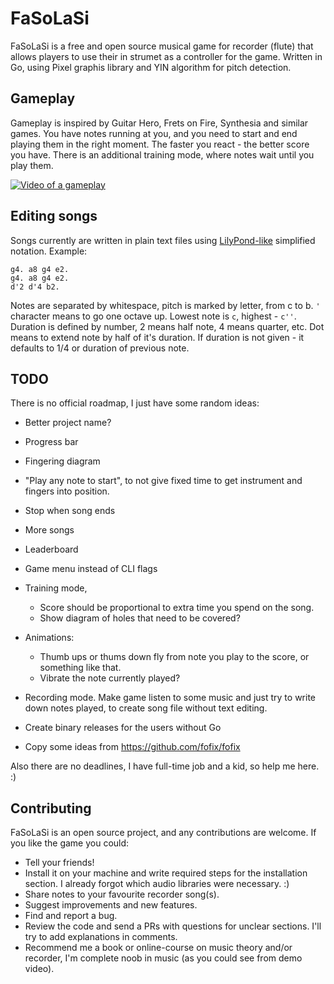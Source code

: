 # FaSoLaSi
FaSoLaSi is a free and open source musical game for recorder (flute) that allows players to use their in strumet as a controller for the game. Written in Go, using Pixel graphis library and YIN algorithm for pitch detection.

## Gameplay
Gameplay is inspired by Guitar Hero, Frets on Fire, Synthesia and similar games. You have notes running at you, and you need to start and end playing them in the right moment. The faster you react - the better score you have. There is an additional training mode, where notes wait until you play them.

[![Video of a gameplay](https://img.youtube.com/vi/oOcbo2rJ_a8/0.jpg)](https://youtu.be/oOcbo2rJ_a8?t=159)

## Editing songs
Songs currently are written in plain text files using [LilyPond-like](http://lilypond.org/doc/v2.18/Documentation/notation/writing-pitches) simplified notation. Example:

```
g4. a8 g4 e2.
g4. a8 g4 e2.
d'2 d'4 b2.
```

Notes are separated by whitespace, pitch is marked by letter, from c to b. `'` character means to go one octave up. Lowest note is `c`, highest - `c''`. Duration is defined by number, 2 means half note, 4 means quarter, etc. Dot means to extend note by half of it's duration. If duration is not given - it defaults to 1/4 or duration of previous note.


## TODO
There is no official roadmap, I just have some random ideas:

- Better project name?
- Progress bar
- Fingering diagram
- "Play any note to start", to not give fixed time to get instrument and fingers into position.
- Stop when song ends
- More songs 
- Leaderboard
- Game menu instead of CLI flags
- Training mode,
	- Score should be proportional to extra time you spend on the song.
	- Show diagram of holes that need to be covered?

- Animations:
	- Thumb ups or thums down fly from note you play to the score, or something like that.
	- Vibrate the note currently played? 

- Recording mode. Make game listen to some music and just try to write down notes played, to create song file without text editing.

- Create binary releases for the users without Go
- Copy some ideas from https://github.com/fofix/fofix

Also there are no deadlines, I have full-time job and a kid, so help me here. :)

## Contributing
FaSoLaSi is an open source project, and any contributions are welcome. If you like the game you could:

- Tell your friends!
- Install it on your machine and write required steps for the installation section. I already forgot which audio libraries were necessary. :)
- Share notes to your favourite recorder song(s).
- Suggest improvements and new features. 
- Find and report a bug.
- Review the code and send a PRs with questions for unclear sections. I'll try to add explanations in comments.
- Recommend me a book or online-course on music theory and/or recorder, I'm complete noob in music (as you could see from demo video).

